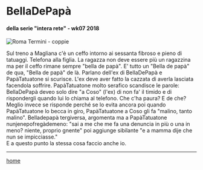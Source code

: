 # BellaDePapà  

#### della serie "intera rete"  - wk07 2018  
![](https://drive.google.com/uc?id=1lphCkpR-NA7uyJvQu-KvJF941xLH0kJ2 "Roma Termini - coppie")  
<!-- /interarete046.png  --->  

Sul treno a Magliana c'è un ceffo intorno ai sessanta fibroso e pieno di tatuaggi. Telefona alla figlia. La ragazza non deve essere più un ragazzina ma per il ceffo rimane sempre "bella de papà".  E' tutto un "Bella de papà" de qua, "Bella de papà" de là.
Parlano dell'ex di BellaDePapà e PapàTatuatone si scurisce. L'ex deve aver fatto la cazzata di averla lasciata facendola soffrire. PapàTatuatone molto serafico scandisce le parole: BellaDePapà deveo solo dire "a Coso" (l'ex) di non fa' il timido e di rispondergli quando lui lo chiama al telefono. Che c'ha paura? E de che? Meglio invece se risponde perché se lo evita ancora poi quando PapàTatuatone lo becca in giro, PapàTatuatone a Coso gli fa "malino, tanto malino".
Belladepapà tergiversa, argomenta ma a PapàTatuatone nunjenepofregàdemeno: "sai a me che me fa una denuncia in più o una in meno? niente, proprio gnente" poi aggiunge sibilante "e a mamma dije che nun se impicciasse."   
E a questo punto la stessa cosa faccio anche io.  

---  
[home](/interarete.md)